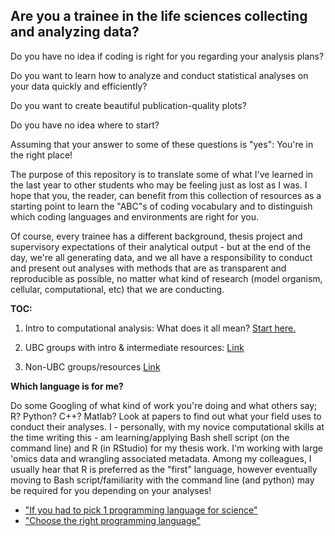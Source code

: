 ## Are you a trainee in the life sciences collecting and analyzing data?

Do you have no idea if coding is right for you regarding your analysis plans? 

Do you want to learn how to analyze and conduct statistical analyses on your data quickly and efficiently? 

Do you want to create beautiful publication-quality plots?

Do you have no idea where to start?

Assuming that your answer to some of these questions is "yes": You're in the right place!

The purpose of this repository is to translate some of what I've learned in the last year to other students who may be feeling just as lost as I was. I hope that you, the reader, can benefit from this collection of resources as a starting point to learn the "ABC"s of coding vocabulary and to distinguish which coding languages and environments are right for you.

Of course, every trainee has a different background, thesis project and supervisory expectations of their analytical output - but at the end of the day, we're all generating data, and we all have a responsibility to conduct and present out analyses with methods that are as transparent and reproducible as possible, no matter what kind of research (model organism, cellular, computational, etc) that we are conducting.

**TOC:** 

1. Intro to computational analysis: What does it all mean? [Start here.](https://github.com/ettheberge/Coding_Intro/blob/main/Intro-to-Computational-Analysis.md)

2. UBC groups with intro & intermediate resources: [Link](https://github.com/ettheberge/Coding_Intro/tree/main/UBC_groups_resources)

3. Non-UBC groups/resources [Link](https://github.com/ettheberge/Coding_Intro/tree/main/Student_Groups)

**Which language is for me?**

Do some Googling of what kind of work you're doing and what others say; R? Python? C++? Matlab? Look at papers to find out what your field uses to conduct their analyses. I - personally, with my novice computational skills at the time writing this - am learning/applying Bash shell script (on the command line) and R (in RStudio) for my thesis work. I'm working with large 'omics data and wrangling associated metadata. Among my colleagues, I usually hear that R is preferred as the "first" language, however eventually moving to Bash script/familiarity with the command line (and python) may be required for you depending on your analyses!

- ["If you had to pick 1 programming language for science"](https://www.quora.com/If-you-had-to-pick-1-programming-language-that-a-scientist-in-the-life-sciences-should-know-what-would-it-be)
- ["Choose the right programming language"](https://www.mygreatlearning.com/blog/choose-the-right-programming-language/)
